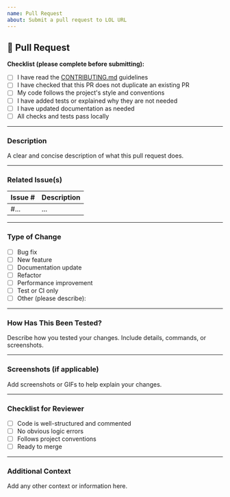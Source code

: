 ```yaml
---
name: Pull Request
about: Submit a pull request to LOL URL
---
```


## 🚀 Pull Request

**Checklist (please complete before submitting):**
- [ ] I have read the [CONTRIBUTING.md](../CONTRIBUTING.md) guidelines
- [ ] I have checked that this PR does not duplicate an existing PR
- [ ] My code follows the project's style and conventions
- [ ] I have added tests or explained why they are not needed
- [ ] I have updated documentation as needed
- [ ] All checks and tests pass locally

---

### Description
A clear and concise description of what this pull request does.

---

### Related Issue(s)
| Issue # | Description |
|---------|-------------|
| #...    | ...         |

---

### Type of Change
- [ ] Bug fix
- [ ] New feature
- [ ] Documentation update
- [ ] Refactor
- [ ] Performance improvement
- [ ] Test or CI only
- [ ] Other (please describe):

---

### How Has This Been Tested?
Describe how you tested your changes. Include details, commands, or screenshots.

---

### Screenshots (if applicable)
Add screenshots or GIFs to help explain your changes.

---

### Checklist for Reviewer
- [ ] Code is well-structured and commented
- [ ] No obvious logic errors
- [ ] Follows project conventions
- [ ] Ready to merge

---

### Additional Context
Add any other context or information here.
